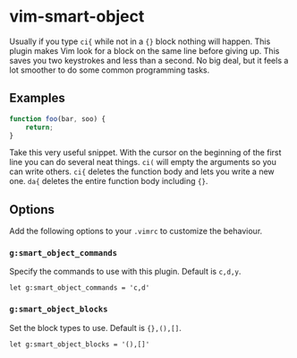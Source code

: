 # vim-smart-object

Usually if you type `ci{` while not in a `{}` block nothing will happen. This plugin makes Vim look for a block on the same line before giving up. This saves you two keystrokes and less than a second. No big deal, but it feels a lot smoother to do some common programming tasks.


## Examples

```JavaScript
function foo(bar, soo) {
    return;
}
```

Take this very useful snippet. With the cursor on the beginning of the first line you can do several neat things. `ci(` will empty the arguments so you can write others. `ci{` deletes the function body and lets you write a new one. `da{` deletes the entire function body including `{}`.


## Options

Add the following options to your `.vimrc` to customize the behaviour.

### `g:smart_object_commands`
Specify the commands to use with this plugin. Default is `c,d,y`.
```shell
let g:smart_object_commands = 'c,d'
```

### `g:smart_object_blocks`
Set the block types to use. Default is `{},(),[]`.
```shell
let g:smart_object_blocks = '(),[]'
```
